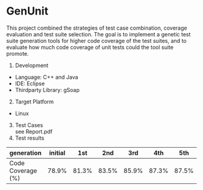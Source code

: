 # GenUnit
This project combined the strategies of test case combination, coverage evaluation and test suite selection. The goal is to implement a genetic test suite generation tools for higher code coverage of the test suites, and to evaluate how much code coverage of unit tests could the tool suite promote.

1. Development
  - Language: C++ and Java
  - IDE: Eclipse
  - Thirdparty Library: gSoap
2. Target Platform
  - Linux
3. Test Cases  
  see Report.pdf
4. Test results 

  | generation        | initial | 1st   | 2nd   | 3rd   | 4th    | 5th   |
  | ---               | ---     | ---   | ---   | ---   | ---    | ---   |
  | Code Coverage (%) | 78.9%   | 81.3% | 83.5% | 85.9% | 87.3%  | 87.5% |

